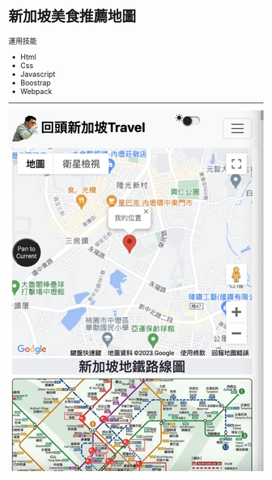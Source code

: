 # 新加坡美食推薦地圖

  運用技能

  *  Html
  *  Css
  *  Javascript
  *  Boostrap
  *  Webpack
----------------------------
![網站](/public/img/web.jpeg)

